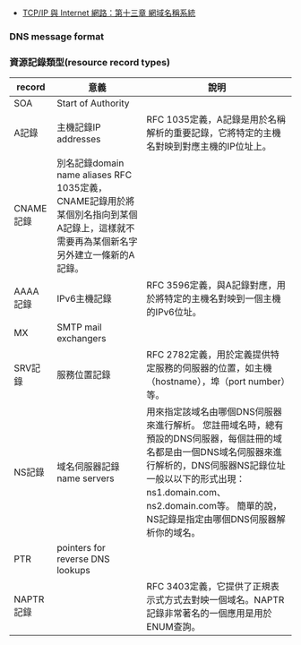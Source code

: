 #
- [TCP/IP 與 Internet 網路：第十三章 網域名稱系統](http://www.tsnien.idv.tw/Internet_WebBook/chap13/13-0%20%e7%bf%92%e9%a1%8c.html)

### DNS message format

### 資源記錄類型(resource record types)

| record|意義| 說明|
|-------| ------| -------|
| SOA|Start of Authority ||
|A記錄|主機記錄IP addresses|RFC 1035定義，A記錄是用於名稱解析的重要記錄，它將特定的主機名對映到對應主機的IP位址上。|
|CNAME記錄|別名記錄domain name aliases RFC 1035定義，CNAME記錄用於將某個別名指向到某個A記錄上，這樣就不需要再為某個新名字另外建立一條新的A記錄。|
|AAAA記錄|IPv6主機記錄|RFC 3596定義，與A記錄對應，用於將特定的主機名對映到一個主機的IPv6位址。|
|MX |SMTP mail exchangers||
|SRV記錄|服務位置記錄 |RFC 2782定義，用於定義提供特定服務的伺服器的位置，如主機（hostname），埠（port number）等。|
|NS記錄|域名伺服器記錄name servers|用來指定該域名由哪個DNS伺服器來進行解析。 您註冊域名時，總有預設的DNS伺服器，每個註冊的域名都是由一個DNS域名伺服器來進行解析的，DNS伺服器NS記錄位址一般以以下的形式出現： ns1.domain.com、ns2.domain.com等。 簡單的說，NS記錄是指定由哪個DNS伺服器解析你的域名。|
|PTR|pointers for reverse DNS lookups||
|NAPTR記錄||RFC 3403定義，它提供了正規表示式方式去對映一個域名。NAPTR記錄非常著名的一個應用是用於ENUM查詢。|
